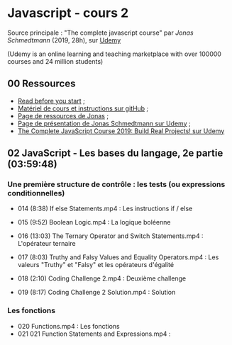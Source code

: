 # Javascript - cours 2

Source principale : "The complete javascript course" par _Jonas Schmedtmann_ (2019, 28h), sur [Udemy](https://www.udemy.com) 

(Udemy is an online learning and teaching marketplace with over 100000 courses and 24 million students)

## 00 Ressources

- [Read before you start](file:///Users/Myriam/Documents/PC/E/Myriam/HERSCours%20-c/2019-2020/JS/the-complete-javascript-course/01%20Course%20Introduction/002%20READ%20BEFORE%20YOU%20START.html) ;
- [Matériel de cours et instructions sur gitHub](https://github.com/jonasschmedtmann/complete-javascript-course) ;
- [Page de ressources de Jonas](http://codingheroes.io/resources/) ;
- [Page de présentation de Jonas Schmedtmann sur Udemy](https://www.udemy.com/user/jonasschmedtmann/) ;
- [The Complete JavaScript Course 2019: Build Real Projects! sur Udemy](https://www.udemy.com/course/the-complete-javascript-course/)


## 02 JavaScript - Les bases du langage, 2e partie (03:59:48)

### Une première structure de contrôle : les tests (ou expressions conditionnelles)

- 014 (8:38) If  else Statements.mp4 : Les instructions if / else
- 015 (9:52) Boolean Logic.mp4 : La logique boléenne
- 016 (13:03) The Ternary Operator and Switch Statements.mp4 : L'opérateur ternaire
- 017 (8:03) Truthy and Falsy Values and Equality Operators.mp4 : Les valeurs "Truthy" et "Falsy" et les opérateurs d'égalité

- 018 (2:10) Coding Challenge 2.mp4 : Deuxième challenge
- 019 (8:17) Coding Challenge 2 Solution.mp4 : Solution

### Les fonctions

- 020 Functions.mp4 : Les fonctions
- 021 021 Function Statements and Expressions.mp4 : 

